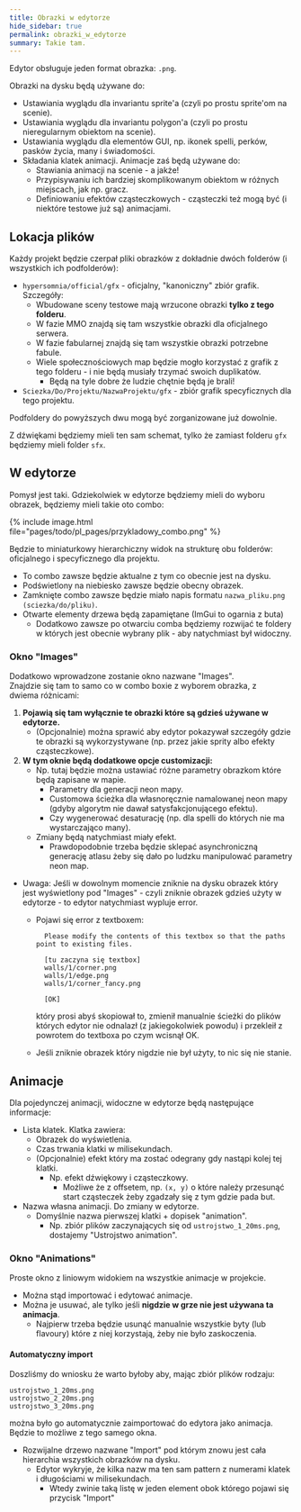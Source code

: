 ```yaml
---
title: Obrazki w edytorze
hide_sidebar: true
permalink: obrazki_w_edytorze
summary: Takie tam.
---
```


Edytor obsługuje jeden format obrazka: ``.png``.

Obrazki na dysku będą używane do:

- Ustawiania wyglądu dla invariantu sprite'a (czyli po prostu sprite'om na scenie).
- Ustawiania wyglądu dla invariantu polygon'a (czyli po prostu nieregularnym obiektom na scenie).
- Ustawiania wyglądu dla elementów GUI, np. ikonek spelli, perków, pasków życia, many i świadomości.
- Składania klatek animacji. Animacje zaś będą używane do:
	- Stawiania animacji na scenie  - a jakże!
	- Przypisywaniu ich bardziej skomplikowanym obiektom w różnych miejscach, jak np. gracz.
	- Definiowaniu efektów cząsteczkowych - cząsteczki też mogą być (i niektóre testowe już są) animacjami.

## Lokacja plików

Każdy projekt będzie czerpał pliki obrazków z dokładnie dwóch folderów (i wszystkich ich podfolderów):

- ``hypersomnia/official/gfx`` - oficjalny, "kanoniczny" zbiór grafik. Szczegóły:
	- Wbudowane sceny testowe mają wrzucone obrazki **tylko z tego folderu**.
	- W fazie MMO znajdą się tam wszystkie obrazki dla oficjalnego serwera. 
	- W fazie fabularnej znajdą się tam wszystkie obrazki potrzebne fabule. 
	- Wiele społecznościowych map będzie mogło korzystać z grafik z tego folderu - i nie będą musiały trzymać swoich duplikatów.
		- Będą na tyle dobre że ludzie chętnie będą je brali!
- ``Sciezka/Do/Projektu/NazwaProjektu/gfx`` - zbiór grafik specyficznych dla tego projektu.

Podfoldery do powyższych dwu mogą być zorganizowane już dowolnie.

Z dźwiękami będziemy mieli ten sam schemat, tylko że zamiast folderu ``gfx`` będziemy mieli folder ``sfx``.

## W edytorze

Pomysł jest taki.
Gdziekolwiek w edytorze będziemy mieli do wyboru obrazek, będziemy mieli takie oto combo:

{% include image.html file="pages/todo/pl_pages/przykladowy_combo.png" %}

Będzie to miniaturkowy hierarchiczny widok na strukturę obu folderów: oficjalnego i specyficznego dla projektu.  

- To combo zawsze będzie aktualne z tym co obecnie jest na dysku.
- Podświetlony na niebiesko zawsze będzie obecny obrazek.
- Zamknięte combo zawsze będzie miało napis formatu ``nazwa_pliku.png (sciezka/do/pliku)``.
- Otwarte elementy drzewa będą zapamiętane (ImGui to ogarnia z buta)
	- Dodatkowo zawsze po otwarciu comba będziemy rozwijać te foldery w których jest obecnie wybrany plik - aby natychmiast był widoczny.

### Okno "Images"

Dodatkowo wprowadzone zostanie okno nazwane "Images".  
Znajdzie się tam to samo co w combo boxie z wyborem obrazka, z dwiema różnicami:  

1. **Pojawią się tam wyłącznie te obrazki które są gdzieś używane w edytorze.**
	- (Opcjonalnie) można sprawić aby edytor pokazywał szczegóły gdzie te obrazki są wykorzystywane (np. przez jakie sprity albo efekty cząsteczkowe).
2. **W tym oknie będą dodatkowe opcje customizacji:**
	- Np. tutaj będzie można ustawiać różne parametry obrazkom które będą zapisane w mapie.
		- Parametry dla generacji neon mapy.
		- Customowa ścieżka dla własnoręcznie namalowanej neon mapy (gdyby algorytm nie dawał satysfakcjonującego efektu).
		- Czy wygenerować desaturację (np. dla spelli do których nie ma wystarczająco many).
	- Zmiany będą natychmiast miały efekt.
		- Prawdopodobnie trzeba będzie sklepać asynchroniczną generację atlasu żeby się dało po ludzku manipulować parametry neon map.


- Uwaga: Jeśli w dowolnym momencie zniknie na dysku obrazek który jest wyświetlony pod "Images" - czyli zniknie obrazek gdzieś użyty w edytorze - to edytor natychmiast wypluje error.
	- Pojawi się error z textboxem:

            
            Please modify the contents of this textbox so that the paths point to existing files.

            [tu zaczyna się textbox]
            walls/1/corner.png
            walls/1/edge.png
            walls/1/corner_fancy.png
            
            [OK]
            

		który prosi abyś skopiował to, zmienił manualnie ścieżki do plików których edytor nie odnalazł (z jakiegokolwiek powodu) i przekleił z powrotem do textboxa po czym wcisnął OK.


	- Jeśli zniknie obrazek który nigdzie nie był użyty, to nic się nie stanie.

## Animacje

Dla pojedynczej animacji, widoczne w edytorze będą następujące informacje:

- Lista klatek. Klatka zawiera:
	- Obrazek do wyświetlenia.
	- Czas trwania klatki w milisekundach.
	- (Opcjonalnie) efekt który ma zostać odegrany gdy nastąpi kolej tej klatki.
		- Np. efekt dźwiękowy i cząsteczkowy.
			- Możliwe że z offsetem, np. ``(x, y)`` o które należy przesunąć start cząsteczek żeby zgadzały się z tym gdzie pada but.
- Nazwa własna animacji. Do zmiany w edytorze.
	- Domyślnie nazwa pierwszej klatki + dopisek "animation".
		- Np. zbiór plików zaczynających się od ``ustrojstwo_1_20ms.png``, dostajemy "Ustrojstwo animation".

### Okno "Animations"

Proste okno z liniowym widokiem na wszystkie animacje w projekcie.

- Można stąd importować i edytować animacje.
- Można je usuwać, ale tylko jeśli **nigdzie w grze nie jest używana ta animacja**.
	- Najpierw trzeba będzie usunąć manualnie wszystkie byty (lub flavoury) które z niej korzystają, żeby nie było zaskoczenia.

#### Automatyczny import

Doszliśmy do wniosku że warto byłoby aby, mając zbiór plików rodzaju:

```
ustrojstwo_1_20ms.png
ustrojstwo_2_20ms.png
ustrojstwo_3_20ms.png
```

można było go automatycznie zaimportować do edytora jako animacja.
Będzie to możliwe z tego samego okna.

- Rozwijalne drzewo nazwane "Import" pod którym znowu jest cała hierarchia wszystkich obrazków na dysku.
	- Edytor wykryje, że kilka nazw ma ten sam pattern z numerami klatek i długościami w milisekundach.
		- Wtedy zwinie taką listę w jeden element obok którego pojawi się przycisk "Import"
